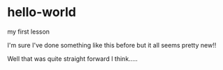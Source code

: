 # hello-world
my first lesson

I'm sure I've done something like this before but it all seems pretty new!!

Well that was quite straight forward I think.....
